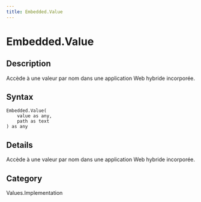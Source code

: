 ```yaml
---
title: Embedded.Value
---
```


# Embedded.Value


## Description

Accède à une valeur par nom dans une application Web hybride incorporée.


## Syntax

```powerquery
Embedded.Value(
    value as any,
    path as text
) as any
```


## Details

Accède à une valeur par nom dans une application Web hybride incorporée.



## Category
Values.Implementation

